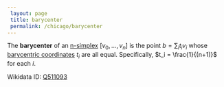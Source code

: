 ```yaml
---
 layout: page
 title: barycenter
 permalink: /chicago/barycenter
---
```

The **barycenter** of an [n-simplex](https://mathgloss.github.io/MathGloss/chicago/n-simplex) $[v_0,\dots,v_n]$ is the point $b=\sum_i t_iv_i$ whose [barycentric coordinates](https://mathgloss.github.io/MathGloss/chicago/barycentric_coordinates) $t_i$ are all equal. Specifically, $t_i = \frac{1}{(n+1)}$ for each $i$.

Wikidata ID: [Q511093](https://www.wikidata.org/wiki/Q511093)